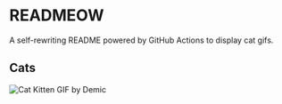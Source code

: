 # READMEOW

A self-rewriting README powered by GitHub Actions to display cat gifs.

## Cats

![Cat Kitten GIF by Demic](https://media3.giphy.com/media/v1.Y2lkPTlhY2QwMmRhZGdiampraDF6NnlveHhkOTBzdnpreHVkb25zZzNzaG9lM2k3cjVmaiZlcD12MV9naWZzX3NlYXJjaCZjdD1n/3oriO0OEd9QIDdllqo/200.gif)

